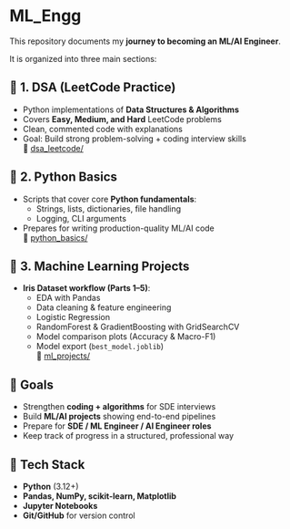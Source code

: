 # ML_Engg

This repository documents my **journey to becoming an ML/AI Engineer**.

It is organized into three main sections:

## 📘 1. DSA (LeetCode Practice)
- Python implementations of **Data Structures & Algorithms**
- Covers **Easy, Medium, and Hard** LeetCode problems
- Clean, commented code with explanations
- Goal: Build strong problem-solving + coding interview skills  
📂 [dsa_leetcode/](./dsa_leetcode)

## 🐍 2. Python Basics
- Scripts that cover core **Python fundamentals**:
  - Strings, lists, dictionaries, file handling  
  - Logging, CLI arguments
- Prepares for writing production-quality ML/AI code  
📂 [python_basics/](./python_basics)

## 🤖 3. Machine Learning Projects
- **Iris Dataset workflow (Parts 1–5)**:
  - EDA with Pandas
  - Data cleaning & feature engineering
  - Logistic Regression
  - RandomForest & GradientBoosting with GridSearchCV
  - Model comparison plots (Accuracy & Macro-F1)
  - Model export (`best_model.joblib`)  
📂 [ml_projects/](./ml_projects)

## 🎯 Goals
- Strengthen **coding + algorithms** for SDE interviews
- Build **ML/AI projects** showing end-to-end pipelines
- Prepare for **SDE / ML Engineer / AI Engineer roles**
- Keep track of progress in a structured, professional way

## 🚀 Tech Stack
- **Python** (3.12+)
- **Pandas, NumPy, scikit-learn, Matplotlib**
- **Jupyter Notebooks**
- **Git/GitHub** for version control
